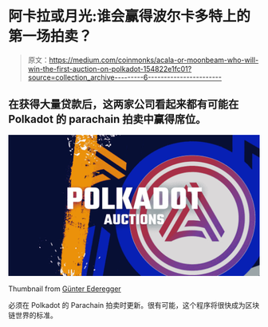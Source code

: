 # 阿卡拉或月光:谁会赢得波尔卡多特上的第一场拍卖？

> 原文：<https://medium.com/coinmonks/acala-or-moonbeam-who-will-win-the-first-auction-on-polkadot-154822e1fc01?source=collection_archive---------6----------------------->

## 在获得大量贷款后，这两家公司看起来都有可能在 Polkadot 的 parachain 拍卖中赢得席位。

![](img/0177ba190fa6d6d35cdeb5051d360fcd.png)

Thumbnail from [Günter Ederegger](https://medium.com/u/4f0c50d16421?source=post_page-----154822e1fc01--------------------------------)

必须在 Polkadot 的 Parachain 拍卖时更新。很有可能，这个程序将很快成为区块链世界的标准。